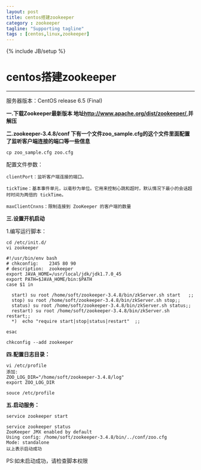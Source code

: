 ```yaml
---
layout: post
title: centos搭建zookeeper
category : zookeeper
tagline: "Supporting tagline"
tags : [centos,linux,zookeeper]
---
```

{% include JB/setup %}
# centos搭建zookeeper
---

服务器版本：CentOS release 6.5 (Final)

**一.下载Zookeeper最新版本  地址<a href='http://www.apache.org/dist/zookeeper/'>http://www.apache.org/dist/zookeeper/</a>,并解压**

**二.zookeeper-3.4.8/conf 下有一个文件zoo_sample.cfg的这个文件里面配置了监听客户端连接的端口等一些信息**


```
cp zoo_sample.cfg zoo.cfg

```

配置文件参数：


```
clientPort：监听客户端连接的端口。

tickTime：基本事件单元，以毫秒为单位。它用来控制心跳和超时，默认情况下最小的会话超时时间为两倍的 tickTime。

maxClientCnxns：限制连接到 ZooKeeper 的客户端的数量
```

<!--break-->

**三.设置开机启动**

1.编写运行脚本：

```
cd /etc/init.d/
vi zookeeper
```

```
#!/usr/bin/env bash
# chkconfig:    2345 80 90
# description:  zookeeper
export JAVA_HOME=/usr/local/jdk/jdk1.7.0_45
export PATH=$JAVA_HOME/bin:$PATH
case $1 in

  start) su root /home/soft/zookeeper-3.4.8/bin/zkServer.sh start   ;;
  stop) su root /home/soft/zookeeper-3.4.8/bin/zkServer.sh stop;;
  status) su root /home/soft/zookeeper-3.4.8/bin/zkServer.sh status;;
  restart) su root /home/soft/zookeeper-3.4.8/bin/zkServer.sh restart;;
  *)  echo "require start|stop|status|restart"  ;;

esac
```

```
chkconfig --add zookeeper
```

**四.配置日志目录：**

```
vi /etc/profile
添加:
ZOO_LOG_DIR="/home/soft/zookeeper-3.4.8/log"
export ZOO_LOG_DIR

souce /etc/profile
```

**五.启动服务：**

```
service zookeeper start

service zookeeper status
ZooKeeper JMX enabled by default
Using config: /home/soft/zookeeper-3.4.8/bin/../conf/zoo.cfg
Mode: standalone
以上表示启动成功
```

PS:如未启动成功，请检查脚本权限